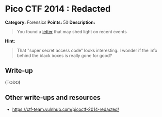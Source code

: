 # Pico CTF 2014 : Redacted

**Category:** Forensics
**Points:** 50
**Description:**

>You found a [letter](Redacted.pdf) that may shed light on recent events

**Hint:**
>That "super secret access code" looks interesting. I wonder if the info behind the black boxes is really gone for good?

## Write-up

(TODO)

## Other write-ups and resources

* <https://ctf-team.vulnhub.com/picoctf-2014-redacted/>
